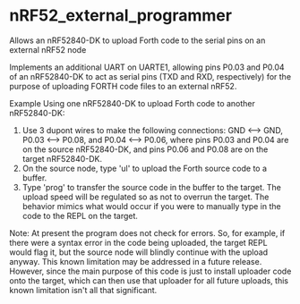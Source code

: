 # nRF52_external_programmer
Allows an nRF52840-DK to upload Forth code to the serial pins on an external nRF52 node

Implements an additional UART on UARTE1, allowing pins P0.03 and P0.04 of an nRF52840-DK to act as serial pins (TXD and RXD, respectively) for the purpose of uploading FORTH code files to an external nRF52.

Example Using one nRF52840-DK to upload Forth code to another nRF52840-DK:  
1. Use 3 dupont wires to make the following connections: GND <--> GND, P0.03 <--> P0.08, and P0.04 <--> P0.06, where pins P0.03 and P0.04 are on the source nRF52840-DK, and pins P0.06 and P0.08 are on the target nRF52840-DK.
2. On the source node, type 'ul' to upload the Forth source code to a buffer.
3. Type 'prog' to transfer the source code in the buffer to the target.  The upload speed will be regulated so as not to overrun the target. The behavior mimics what would occur if you were to manually type in the code to the REPL on the target.

Note: At present the program does not check for errors.  So, for example, if there were a syntax error in the code being uploaded, the target REPL would flag it, but the source node will blindly continue with the upload anyway.  This known limitation may be addressed in a future release.  However, since the main purpose of this code is just to install uploader code onto the target, which can then use that uploader for all future uploads, this known limitation isn't all that significant.
